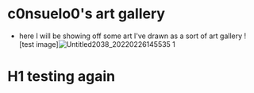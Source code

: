 # c0nsuelo0's art gallery
- here I will be showing off some art I've drawn as a sort of art gallery
![test image]![Untitled2038_20220226145535 1](https://user-images.githubusercontent.com/99862219/155838389-ae8c830f-5c4b-4842-9753-933be94080e5.png)
# H1 testing again
